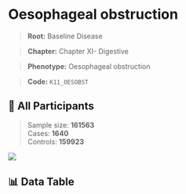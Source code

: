 # Oesophageal obstruction

> **Root:** Baseline Disease  

> **Chapter:** Chapter XI- Digestive  

> **Phenotype:** Oesophageal obstruction  

> **Code:** `K11_OESOBST`

## 🧪 All Participants  
> Sample size: **161563**  
> Cases: **1640**  
> Controls: **159923**
<img src="/Sensitive/Figures/ALL/Incidence/K11_OESOBST.png"/>

## 📊 Data Table
<CsvTableMRF src="/Sensitive/Data/ALL/Incidence/COX_K11_OESOBST.csv"/>

